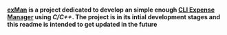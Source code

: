 #### <u>**exMan**</u> is a project dedicated to develop an simple enough <u>**CLI Expense Manager**</u> using *C/C++*. The project is in its intial development stages and this readme is intended to get updated in the future ####
